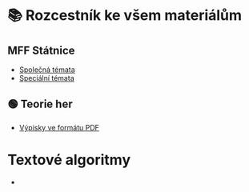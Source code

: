 # 📚 Rozcestník ke všem materiálům

## MFF Státnice
- [Společná témata](mff_statnice/spol-main.md)
- [Speciální témata](mff_statnice/spec-main.md)

## 🟢 Teorie her
- [Výpisky ve formátu PDF](alg_game_theory/build/main.pdf)
# Textové algoritmy
- 
